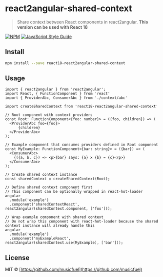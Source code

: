 # react2angular-shared-context

> Share context between React components in react2angular.
> <b>This version can be used with React 18</b>

[![NPM](https://img.shields.io/npm/v/react18-react2angular-shared-context.svg)](https://www.npmjs.com/package/react18-react2angular-shared-context) [![JavaScript Style Guide](https://img.shields.io/badge/code_style-standard-brightgreen.svg)](https://standardjs.com)

## Install

```bash
npm install --save react18-react2angular-shared-context
```

## Usage

```tsx
import { react2angular } from 'react2angular';
import React, { FunctionComponent } from 'react'
import { ProviderAbc, ConsumerAbc } from './context/abc'

import createSharedContext from 'react18-react2angular-shared-context'

// Root component with context providers
const Root: FunctionComponent<{foo: number}> = ({foo, children}) => (
  <ProviderAbc foo={foo}>
      {children}
  </ProviderAbc>
);

// Example component that consumes providers defined in Root component
const MyExample: FunctionComponent<{bar: string}> = ({bar}) => (
  <ConsumerAbc>
    {({a, b, c}) => <p>{bar} says: {a} x {b} = {c}</p>}
  </ConsumerAbc>
);

// Create shared context instance
const sharedContext = createSharedContext(Root);

// Define shared context component first
// This component can be optionally wrapped in react-hot-loader
angular
  .module('example')
  .component('sharedContextReact', react2angular(sharedContext.component, ['foo']));

// Wrap example component with shared context
// Do not wrap this component with react-hot-loader because the shared context instance will already handle this
angular
  .module('example')
  .component('myExampleReact', react2angular(sharedContext.use(MyExample), ['bar']));
```

## License

MIT © [https://github.com/musicfuel](https://github.com/musicfuel)
